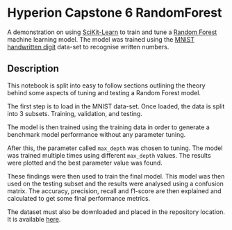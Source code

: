 # Hyperion Capstone 6 RandomForest

A demonstration on using [SciKit-Learn](https://scikit-learn.org/stable/) to train and tune a [Random Forest](https://en.wikipedia.org/wiki/Random_forest) machine learning model. The model was trained using the [MNIST handwritten digit](http://yann.lecun.com/exdb/mnist/) data-set to recognise written numbers.

## Description

This notebook is split into easy to follow sections outlining the theory behind some aspects of tuning and testing a Random Forest model.

The first step is to load in the MNIST data-set. Once loaded, the data is split into 3 subsets. Training, validation, and testing.

The model is then trained using the training data in order to generate a benchmark model performance without any parameter tuning.

After this, the parameter called `max_depth` was chosen to tuning. The model was trained multiple times using different `max_depth` values. The results were plotted and the best parameter value was found.

These findings were then used to train the final model. This model was then used on the testing subset and the results were analysed using a confusion matrix. The accuracy, precision, recall and f1-score are then explained and calculated to get some final performance metrics.

The dataset must also be downloaded and placed in the repository location. It is available [here](http://yann.lecun.com/exdb/mnist/).

